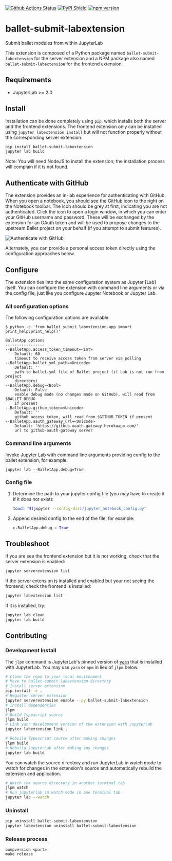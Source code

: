 [![Github Actions Status](https://github.com/HDI-Project/ballet-submit-labextension/workflows/Main/badge.svg)](https://github.com/HDI-Project/ballet-submit-labextension/actions)
[![PyPI Shield](https://img.shields.io/pypi/v/ballet-submit-labextension.svg)](https://pypi.org/project/ballet-submit-labextension)
[![npm version](https://img.shields.io/npm/v/ballet-submit-labextension)](https://www.npmjs.com/package/ballet-submit-labextension)

# ballet-submit-labextension

Submit ballet modules from within JupyterLab

This extension is composed of a Python package named `ballet-submit-labextension`
for the server extension and a NPM package also named `ballet-submit-labextension`
for the frontend extension.

## Requirements

- JupyterLab >= 2.0

## Install

Installation can be done completely using `pip`, which installs both the
server and the frontend extensions. The frontend extension only can be
installed using `jupyter labextension install` but will not function properly
without the corresponding server extension.

```bash
pip install ballet-submit-labextension
jupyter lab build
```

Note: You will need NodeJS to install the extension; the installation process
will complain if it is not found.

## Authenticate with GitHub

The extension provides an in-lab experience for authenticating
with GitHub. When you open a notebook, you should see the GitHub icon to the
right on the Notebook toolbar. The icon should be grey at first, indicating
you are not authenticated. Click the icon to open a login window, in which
you can enter your GitHub username and password. These will be exchanged by
the extension for an OAuth token and will be used to propose changes to the
upstream Ballet project on your behalf (if you attempt to submit features).

![Authenticate with GitHub](docs/_static/auth_with_github.gif)

Alternately, you can provide a personal access token directly using the
configuration approaches below.

## Configure

The extension ties into the same configuration system as Jupyter [Lab] itself.
You can configure the extension with command line arguments or via the
config file, just like you configure Jupyter Notebook or Jupyter Lab.

### All configuration options

The following configuration options are available:

```
$ python -c 'from ballet_submit_labextension.app import print_help;print_help()'

BalletApp options
-----------------
--BalletApp.access_token_timeout=<Int>
    Default: 60
    timeout to receive access token from server via polling
--BalletApp.ballet_yml_path=<Unicode>
    Default: ''
    path to ballet.yml file of Ballet project (if Lab is not run from project
    directory)
--BalletApp.debug=<Bool>
    Default: False
    enable debug mode (no changes made on GitHub), will read from $BALLET_DEBUG
    if present
--BalletApp.github_token=<Unicode>
    Default: ''
    github access token, will read from $GITHUB_TOKEN if present
--BalletApp.oauth_gateway_url=<Unicode>
    Default: 'https://github-oauth-gateway.herokuapp.com/'
    url to github-oauth-gateway server
```

### Command line arguments

Invoke Jupyter Lab with command line arguments providing config to the ballet
extension, for example:

```
jupyter lab --BalletApp.debug=True
```

### Config file

1. Determine the path to your jupyter config file (you may have to create it
if it does not exist):

    ```bash
    touch "$(jupyter --config-dir)/jupyter_notebook_config.py"
    ```

2. Append desired config to the end of the file, for example:

    ```python
    c.BalletApp.debug = True
    ```

## Troubleshoot

If you are see the frontend extension but it is not working, check
that the server extension is enabled:

```bash
jupyter serverextension list
```

If the server extension is installed and enabled but your not seeing
the frontend, check the frontend is installed:

```bash
jupyter labextension list
```

If it is installed, try:

```bash
jupyter lab clean
jupyter lab build
```

## Contributing

### Development Install

The `jlpm` command is JupyterLab's pinned version of
[yarn](https://yarnpkg.com/) that is installed with JupyterLab. You may use
`yarn` or `npm` in lieu of `jlpm` below.

```bash
# Clone the repo to your local environment
# Move to ballet-submit-labextension directory
# Install server extension
pip install -e .
# Register server extension
jupyter serverextension enable --py ballet-submit-labextension
# Install dependencies
jlpm
# Build Typescript source
jlpm build
# Link your development version of the extension with JupyterLab
jupyter labextension link .

# Rebuild Typescript source after making changes
jlpm build
# Rebuild JupyterLab after making any changes
jupyter lab build
```

You can watch the source directory and run JupyterLab in watch mode to watch for changes in the extension's source and automatically rebuild the extension and application.

```bash
# Watch the source directory in another terminal tab
jlpm watch
# Run jupyterlab in watch mode in one terminal tab
jupyter lab --watch
```

### Uninstall

```bash
pip uninstall ballet-submit-labextension
jupyter labextension uninstall ballet-submit-labextension
```

### Release process

```
bumpversion <part>
make release
```
